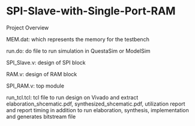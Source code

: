 # SPI-Slave-with-Single-Port-RAM
Project Overview

MEM.dat: which represents the memory for the testbench

run.do: do file to run simulation in QuestaSim or ModelSim

SPI_Slave.v: design of SPI block

RAM.v: design of RAM block

SPI_RAM.v: top module

run_tcl.tcl: tcl file to run design on Vivado and extract elaboration_shcematic.pdf, synthesized_shcematic.pdf, utilization report and report timing in addition to run elaboration, synthesis, implementation and generates bitstream file
